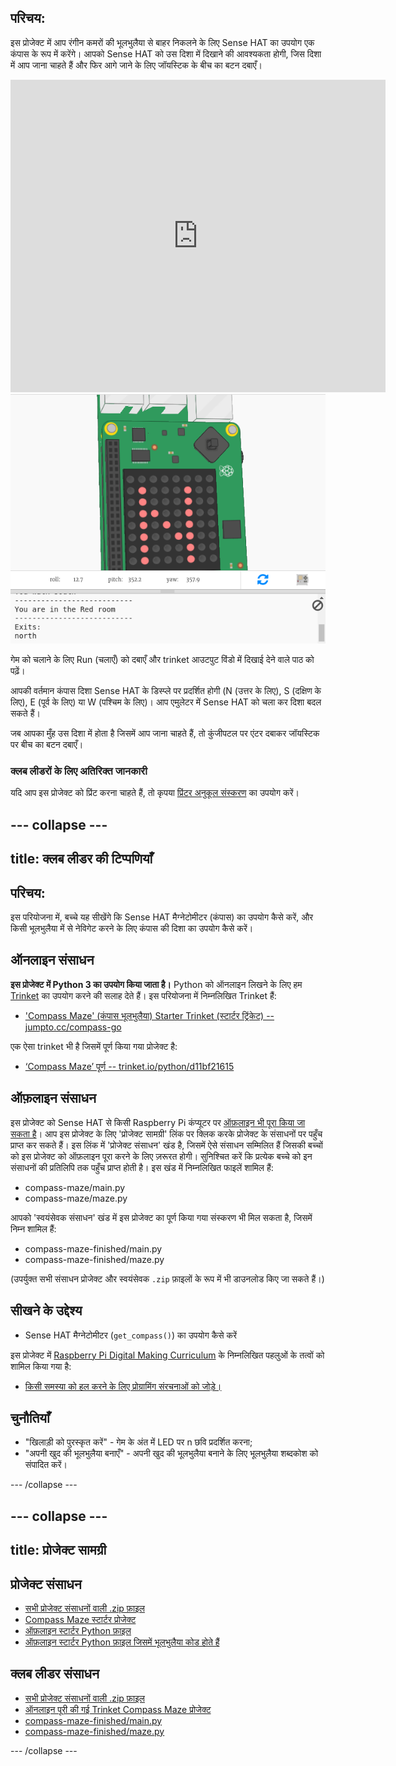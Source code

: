 ## परिचय:

इस प्रोजेक्ट में आप रंगीन कमरों की भूलभुलैया से बाहर निकलने के लिए Sense HAT का उपयोग एक कंपास के रूप में करेंगे। आपको Sense HAT को उस दिशा में दिखाने की आवश्यकता होगी, जिस दिशा में आप जाना चाहते हैं और फिर आगे जाने के लिए जॉयस्टिक के बीच का बटन दबाएँ।

<div class="trinket">
  <iframe src="https://trinket.io/embed/python/0c8cdacd70?outputOnly=true&start=result" width="600" height="500" frameborder="0" marginwidth="0" marginheight="0" allowfullscreen mark="crwd-mark">
</iframe> <img src="images/compass-final.png" />
</div>

गेम को चलाने के लिए Run (चलाएँ) को दबाएँ और trinket आउटपुट विंडो में दिखाई देने वाले पाठ को पढ़ें।

आपकी वर्तमान कंपास दिशा Sense HAT के डिस्प्ले पर प्रदर्शित होगी (N (उत्तर के लिए), S (दक्षिण के लिए), E (पूर्व के लिए) या W (पश्चिम के लिए)। आप एमुलेटर में Sense HAT को चला कर दिशा बदल सकते हैं।

जब आपका मुँह उस दिशा में होता है जिसमें आप जाना चाहते हैं, तो कुंजीपटल पर एंटर दबाकर जॉयस्टिक पर बीच का बटन दबाएँ।

### क्लब लीडरों के लिए अतिरिक्त जानकारी

यदि आप इस प्रोजेक्ट को प्रिंट करना चाहते हैं, तो कृपया [प्रिंटर अनुकूल संस्करण](https://projects.raspberrypi.org/en/projects/compass-maze/print) का उपयोग करें।

## \--- collapse \---

## title: क्लब लीडर की टिप्पणियाँ

## परिचय:

इस परियोजना में, बच्चे यह सीखेंगे कि Sense HAT मैग्नेटोमीटर (कंपास) का उपयोग कैसे करें, और किसी भूलभुलैया में से नेविगेट करने के लिए कंपास की दिशा का उपयोग कैसे करें।

## ऑनलाइन संसाधन

**इस प्रोजेक्ट में Python 3 का उपयोग किया जाता है।** Python को ऑनलाइन लिखने के लिए हम [Trinket](https://trinket.io/) का उपयोग करने की सलाह देते हैं। इस परियोजना में निम्नलिखित Trinket हैं:

* ['Compass Maze' (कंपास भूलभुलैया) Starter Trinket (स्टार्टर ट्रिंकेट) -- jumpto.cc/compass-go](http://jumpto.cc/compass-go)

एक ऐसा trinket भी है जिसमें पूर्ण किया गया प्रोजेक्ट है:

* [‘Compass Maze’ पूर्ण -- trinket.io/python/d11bf21615](https://trinket.io/python/d11bf21615)

## ऑफ़लाइन संसाधन

इस प्रोजेक्ट को Sense HAT से किसी Raspberry Pi कंप्यूटर पर [ऑफ़लाइन भी पूरा किया जा सकता है](https://www.codeclubprojects.org/en-GB/resources/physical-sense-hat/)। आप इस प्रोजेक्ट के लिए 'प्रोजेक्ट सामग्री' लिंक पर क्लिक करके प्रोजेक्ट के संसाधनों पर पहुँच प्राप्त कर सकते हैं। इस लिंक में 'प्रोजेक्ट संसाधन' खंड है, जिसमें ऐसे संसाधन सम्मिलित हैं जिसकी बच्चों को इस प्रोजेक्ट को ऑफ़लाइन पूरा करने के लिए ज़रूरत होगी। सुनिश्चित करें कि प्रत्येक बच्चे को इन संसाधनों की प्रतिलिपि तक पहुँच प्राप्त होती है। इस खंड में निम्नलिखित फाइलें शामिल हैं:

* compass-maze/main.py
* compass-maze/maze.py

आपको 'स्वयंसेवक संसाधन' खंड में इस प्रोजेक्ट का पूर्ण किया गया संस्करण भी मिल सकता है, जिसमें निम्न शामिल हैं:

* compass-maze-finished/main.py
* compass-maze-finished/maze.py

(उपर्युक्त सभी संसाधन प्रोजेक्ट और स्वयंसेवक `.zip` फ़ाइलों के रूप में भी डाउनलोड किए जा सकते हैं।)

## सीखने के उद्देश्य

* Sense HAT मैग्नेटोमीटर (`get_compass()`) का उपयोग कैसे करें

इस प्रोजेक्ट में [Raspberry Pi Digital Making Curriculum](http://rpf.io/curriculum) के निम्नलिखित पहलुओं के तत्वों को शामिल किया गया है:

* [किसी समस्या को हल करने के लिए प्रोग्रामिंग संरचनाओं को जोड़े।](https://www.raspberrypi.org/curriculum/programming/builder)

## चुनौतियाँ

* "खिलाड़ी को पुरस्कृत करें" - गेम के अंत में LED पर n छवि प्रदर्शित करना;
* "अपनी खुद की भूलभुलैया बनाएँ" - अपनी खुद की भूलभुलैया बनाने के लिए भूलभुलैया शब्दकोश को संपादित करें।

\--- /collapse \---

## \--- collapse \---

## title: प्रोजेक्ट सामग्री

## प्रोजेक्ट संसाधन

* [सभी प्रोजेक्ट संसाधनों वाली .zip फ़ाइल](resources/compass-maze-project-resources.zip)
* [Compass Maze स्टार्टर प्रोजेक्ट](http://jumpto.cc/compass-go)
* [ऑफ़लाइन स्टार्टर Python फ़ाइल](resources/compass-maze-main.py)
* [ऑफ़लाइन स्टार्टर Python फ़ाइल जिसमें भूलभुलैया कोड होते हैं](resources/compass-maze-maze.py)

## क्लब लीडर संसाधन

* [सभी प्रोजेक्ट संसाधनों वाली .zip फ़ाइल](resources/compass-maze-volunteer-resources.zip)
* [ऑनलाइन पूरी की गई Trinket Compass Maze प्रोजेक्ट](https://trinket.io/python/0c8cdacd70)
* [compass-maze-finished/main.py](resources/compass-maze-finished-main.py)
* [compass-maze-finished/maze.py](resources/compass-maze-finished-maze.py)

\--- /collapse \---